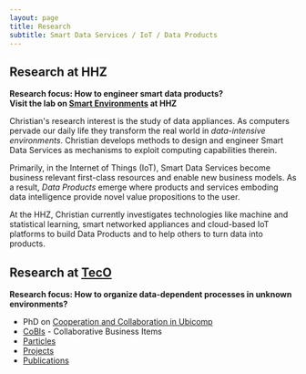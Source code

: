 ```yaml
---
layout: page
title: Research
subtitle: Smart Data Services / IoT / Data Products
---
```


## Research at HHZ

**Research focus: How to engineer smart data products?**    
**Visit the lab on [Smart Environments](/research/se/) at HHZ**

Christian's research interest is the study of data appliances. As computers pervade our daily life they transform the real world in *data-intensive environments*. Christian develops methods to design and engineer Smart Data Services as mechanisms to exploit computing capabilities therein.

Primarily, in the Internet of Things (IoT), Smart Data Services become business relevant first-class resources and enable new business models. As a result, *Data Products* emerge where products and services emboding data intelligence provide novel value propositions to the user. 

At the HHZ, Christian currently investigates technologies like machine and statistical learning, smart networked appliances and cloud-based IoT platforms to build Data Products and to help others to turn data into products. 

## Research at [TecO](http://www.teco.edu/~cdecker/)

**Research focus: How to organize data-dependent processes in unknown environments?**

* PhD on [Cooperation and Collaboration in Ubicomp](fccs/fccs.md)
* [CoBIs](cobis/cobis.md) - Collaborative Business Items
* [Particles](http://particle.teco.edu)
* [Projects](http://www.teco.edu/~cdecker/projects/)
* [Publications](http://www.teco.edu/~cdecker/pub/)

